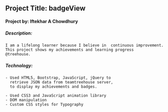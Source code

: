 ## Project Title: badgeView
#### Project by: Iftekhar A Chowdhury
##### Description:
```
I am a lifelong learner because I believe in  continuous improvement.
This project shows my achievements and learning progress
@treehouse.

```
##### Technology:
```
- Used HTML5, Bootstrap, JavaScript, jQuery to
  retrieve JSON data from teamtreehouse server,
  to display my achievements and badges.

- Used CSS3 and JavaScript animation library
- DOM manipulation
- Custom CSS styles for Typography
```
